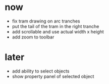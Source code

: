 # now
- fix tram drawing on arc tranches
- put the tail of the tram in the right tranche
- add scrollable and use actual width x height
- add zoom to toolbar
# later
- add ability to select objects
- show property panel of selected object